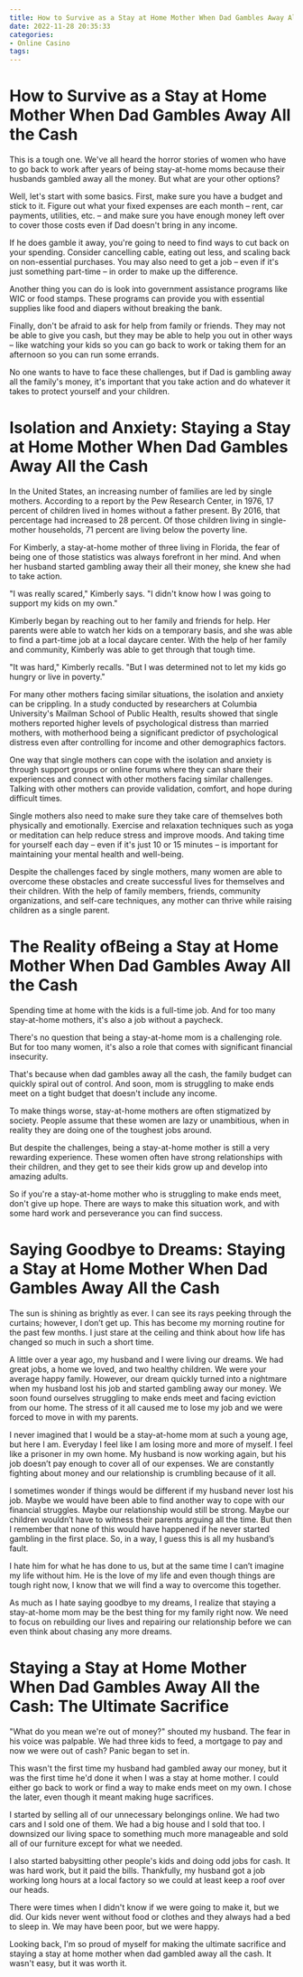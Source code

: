 ```yaml
---
title: How to Survive as a Stay at Home Mother When Dad Gambles Away All the Cash
date: 2022-11-28 20:35:33
categories:
- Online Casino
tags:
---
```



#  How to Survive as a Stay at Home Mother When Dad Gambles Away All the Cash

This is a tough one. We've all heard the horror stories of women who have to go back to work after years of being stay-at-home moms because their husbands gambled away all the money. But what are your other options?

Well, let's start with some basics. First, make sure you have a budget and stick to it. Figure out what your fixed expenses are each month – rent, car payments, utilities, etc. – and make sure you have enough money left over to cover those costs even if Dad doesn't bring in any income.

If he does gamble it away, you're going to need to find ways to cut back on your spending. Consider cancelling cable, eating out less, and scaling back on non-essential purchases. You may also need to get a job – even if it's just something part-time – in order to make up the difference.

Another thing you can do is look into government assistance programs like WIC or food stamps. These programs can provide you with essential supplies like food and diapers without breaking the bank.

Finally, don't be afraid to ask for help from family or friends. They may not be able to give you cash, but they may be able to help you out in other ways – like watching your kids so you can go back to work or taking them for an afternoon so you can run some errands.

No one wants to have to face these challenges, but if Dad is gambling away all the family's money, it's important that you take action and do whatever it takes to protect yourself and your children.

#  Isolation and Anxiety: Staying a Stay at Home Mother When Dad Gambles Away All the Cash

In the United States, an increasing number of families are led by single mothers. According to a report by the Pew Research Center, in 1976, 17 percent of children lived in homes without a father present. By 2016, that percentage had increased to 28 percent. Of those children living in single-mother households, 71 percent are living below the poverty line.

For Kimberly, a stay-at-home mother of three living in Florida, the fear of being one of those statistics was always forefront in her mind. And when her husband started gambling away their all their money, she knew she had to take action.

"I was really scared," Kimberly says. "I didn't know how I was going to support my kids on my own."

Kimberly began by reaching out to her family and friends for help. Her parents were able to watch her kids on a temporary basis, and she was able to find a part-time job at a local daycare center. With the help of her family and community, Kimberly was able to get through that tough time.

"It was hard," Kimberly recalls. "But I was determined not to let my kids go hungry or live in poverty."

For many other mothers facing similar situations, the isolation and anxiety can be crippling. In a study conducted by researchers at Columbia University's Mailman School of Public Health, results showed that single mothers reported higher levels of psychological distress than married mothers, with motherhood being a significant predictor of psychological distress even after controlling for income and other demographics factors.

One way that single mothers can cope with the isolation and anxiety is through support groups or online forums where they can share their experiences and connect with other mothers facing similar challenges. Talking with other mothers can provide validation, comfort, and hope during difficult times.


Single mothers also need to make sure they take care of themselves both physically and emotionally. Exercise and relaxation techniques such as yoga or meditation can help reduce stress and improve moods. And taking time for yourself each day – even if it's just 10 or 15 minutes – is important for maintaining your mental health and well-being.

Despite the challenges faced by single mothers, many women are able to overcome these obstacles and create successful lives for themselves and their children. With the help of family members, friends, community organizations, and self-care techniques, any mother can thrive while raising children as a single parent.

#  The Reality ofBeing a Stay at Home Mother When Dad Gambles Away All the Cash

Spending time at home with the kids is a full-time job. And for too many stay-at-home mothers, it's also a job without a paycheck.

There's no question that being a stay-at-home mom is a challenging role. But for too many women, it's also a role that comes with significant financial insecurity.

That's because when dad gambles away all the cash, the family budget can quickly spiral out of control. And soon, mom is struggling to make ends meet on a tight budget that doesn't include any income.

To make things worse, stay-at-home mothers are often stigmatized by society. People assume that these women are lazy or unambitious, when in reality they are doing one of the toughest jobs around.

But despite the challenges, being a stay-at-home mother is still a very rewarding experience. These women often have strong relationships with their children, and they get to see their kids grow up and develop into amazing adults.

So if you're a stay-at-home mother who is struggling to make ends meet, don't give up hope. There are ways to make this situation work, and with some hard work and perseverance you can find success.

#  Saying Goodbye to Dreams: Staying a Stay at Home Mother When Dad Gambles Away All the Cash

The sun is shining as brightly as ever. I can see its rays peeking through the curtains; however, I don’t get up. This has become my morning routine for the past few months. I just stare at the ceiling and think about how life has changed so much in such a short time.

A little over a year ago, my husband and I were living our dreams. We had great jobs, a home we loved, and two healthy children. We were your average happy family. However, our dream quickly turned into a nightmare when my husband lost his job and started gambling away our money. We soon found ourselves struggling to make ends meet and facing eviction from our home. The stress of it all caused me to lose my job and we were forced to move in with my parents.

I never imagined that I would be a stay-at-home mom at such a young age, but here I am. Everyday I feel like I am losing more and more of myself. I feel like a prisoner in my own home. My husband is now working again, but his job doesn’t pay enough to cover all of our expenses. We are constantly fighting about money and our relationship is crumbling because of it all.

I sometimes wonder if things would be different if my husband never lost his job. Maybe we would have been able to find another way to cope with our financial struggles. Maybe our relationship would still be strong. Maybe our children wouldn’t have to witness their parents arguing all the time. But then I remember that none of this would have happened if he never started gambling in the first place. So, in a way, I guess this is all my husband’s fault.

I hate him for what he has done to us, but at the same time I can’t imagine my life without him. He is the love of my life and even though things are tough right now, I know that we will find a way to overcome this together.

As much as I hate saying goodbye to my dreams, I realize that staying a stay-at-home mom may be the best thing for my family right now. We need to focus on rebuilding our lives and repairing our relationship before we can even think about chasing any more dreams.

#  Staying a Stay at Home Mother When Dad Gambles Away All the Cash: The Ultimate Sacrifice

"What do you mean we're out of money?" shouted my husband. The fear in his voice was palpable. We had three kids to feed, a mortgage to pay and now we were out of cash? Panic began to set in.

This wasn't the first time my husband had gambled away our money, but it was the first time he'd done it when I was a stay at home mother. I could either go back to work or find a way to make ends meet on my own. I chose the later, even though it meant making huge sacrifices.

I started by selling all of our unnecessary belongings online. We had two cars and I sold one of them. We had a big house and I sold that too. I downsized our living space to something much more manageable and sold all of our furniture except for what we needed.

I also started babysitting other people's kids and doing odd jobs for cash. It was hard work, but it paid the bills. Thankfully, my husband got a job working long hours at a local factory so we could at least keep a roof over our heads.

There were times when I didn't know if we were going to make it, but we did. Our kids never went without food or clothes and they always had a bed to sleep in. We may have been poor, but we were happy.

Looking back, I'm so proud of myself for making the ultimate sacrifice and staying a stay at home mother when dad gambled away all the cash. It wasn't easy, but it was worth it.